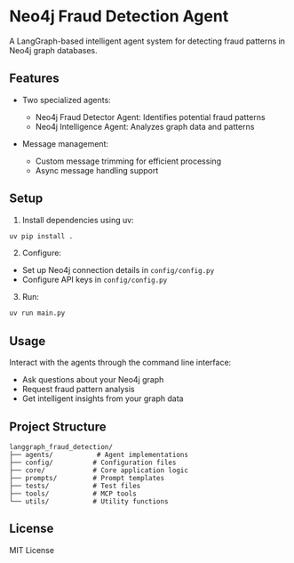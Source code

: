 # Neo4j Fraud Detection Agent

A LangGraph-based intelligent agent system for detecting fraud patterns in Neo4j graph databases.

## Features

- Two specialized agents:
  - Neo4j Fraud Detector Agent: Identifies potential fraud patterns
  - Neo4j Intelligence Agent: Analyzes graph data and patterns

- Message management:
  - Custom message trimming for efficient processing
  - Async message handling support

## Setup

1. Install dependencies using uv:
```bash
uv pip install .
```

2. Configure:
- Set up Neo4j connection details in `config/config.py`
- Configure API keys in `config/config.py`

3. Run:
```bash
uv run main.py
```

## Usage

Interact with the agents through the command line interface:
- Ask questions about your Neo4j graph
- Request fraud pattern analysis
- Get intelligent insights from your graph data

## Project Structure

```
langgraph_fraud_detection/
├── agents/           # Agent implementations
├── config/          # Configuration files
├── core/            # Core application logic
├── prompts/         # Prompt templates
├── tests/           # Test files
├── tools/           # MCP tools
└── utils/           # Utility functions
```

## License

MIT License